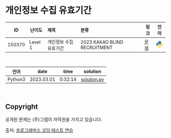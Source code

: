 # 개인정보 수집 유효기간

| ID | 난이도 | 제목 | 분류 | 링크 | 언어 |
| -- | ---- | :-- | :-- | --- | :-: |
| 150370 | Level 1 | 개인정보 수집 유효기간 | 2023 KAKAO BLIND RECRUITMENT | [문제](https://school.programmers.co.kr/learn/courses/30/lessons/150370) | [![python3](/assets/languages_icons/python.svg)](solution.py) |

<br/>

| 언어 | date | time | solution |
| --- | ----- | -------- | ------ |
| Python3 | 2023.03.01 | 0:32:14 | [solution.py](solution.py) |

<br/>

## Copyright

공개된 문제는 (주)그렙이 저작권을 가지고 있습니다.

출처: [프로그래머스 코딩 테스트 연습](https://programmers.co.kr/learn/challenges)
